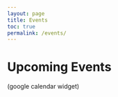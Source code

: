 ```yaml
---
layout: page
title: Events
toc: true
permalink: /events/
---
```


# Upcoming Events
(google calendar widget)